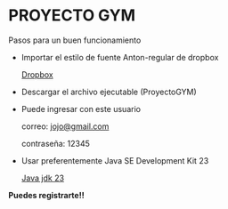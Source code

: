 # PROYECTO GYM

<p>
Pasos para un buen funcionamiento
</p>

- Importar el estilo de fuente Anton-regular de dropbox

  [Dropbox](https://www.dropbox.com/scl/fo/3qtb5yt6mcqxikszzfubp/ADCrAzQwkpM9Yd1sJpyEpxM?rlkey=iyff08d40mgtq60pn01eef9nv&e=1&st=ug8160dx&dl=0)


-  Descargar el archivo ejecutable (ProyectoGYM)

-  Puede ingresar con este usuario
  
   correo: jojo@gmail.com

   contraseña: 12345
 
- Usar preferentemente Java SE Development Kit 23
  
  [Java jdk 23](https://www.oracle.com/java/technologies/javase/jdk23-archive-downloads.html)


**Puedes registrarte!!**

